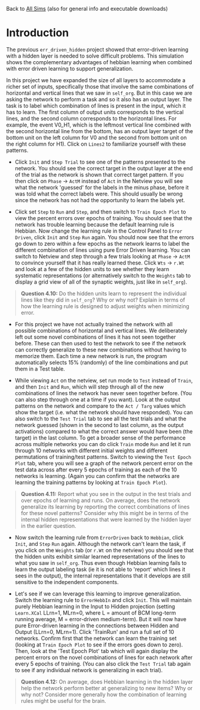 Back to [All Sims](https://github.com/CompCogNeuro/sims) (also for general info and executable downloads)

# Introduction

The previous  `err_driven_hidden` project showed that error-driven learning with a hidden layer is needed to solve difficult problems. This simulation shows the complementary advantages of hebbian learning when combined with error driven learning to support generalization. 
 
In this project we have expanded the size of all layers to accommodate a richer set of inputs, specifically those that involve the same combinations of horizontal and vertical lines that we saw in `self_org`. But in this case we are asking the network to perform a task and so it also has an output layer. The task is to label which combination of lines is present in the input, which it has to learn. The first column of output units corresponds to the vertical lines, and the second column corresponds to the horizontal lines. For example, the event V0_H1, which is the leftmost vertical line combined with the second horizontal line from the bottom, has an output layer target of the bottom unit on the left column for V0 and the second from bottom unit on the right column for H1). Click on `Lines2` to familiarize yourself with these patterns.  

* Click `Init` and `Step Trial` to see one of the patterns presented to the network. You should see the correct target in the output layer at the end of the trial as the network is shown that correct target pattern.  If you then click on `Phase` -> `ActM` instead of `Act` in the Netview you will see what the network 'guessed' for the labels in the minus phase, before it was told what the correct labels were. This should usually be wrong since the network has not had the opportunity to learn the labels yet.  

* Click set `Step` to `Run` and `Step`, and then switch to `Train Epoch Plot` to view the percent errors over epochs of training. You should see that the network has trouble learning because the default learning rule is Hebbian. Now change the learning rule in the Control Panel to `Error Driven`, click `Init` and `Step` `Run` again. You should now see that the errors go down to zero within a few epochs as the network learns to label the different combination of lines using pure Error Driven learning. You can switch to Netview and step through a few trials looking at `Phase` -> `ActM` to convince yourself that it has really learned these. Click `Wts` -> `r.Wt` and look at a few of the hidden units to see whether they learn systematic representations (or alternatively switch to  the `Weights` tab to display a grid view of all of the synaptic weights, just like in `self_org`).

> **Question 4.10:**  Do the hidden units learn to represent the individual lines like they did in `self_org`? Why or why not? Explain in terms of how the learning rule is designed to adjust weights when minimizing error.

<sim-question id="4.10">

* For this project we have not actually trained the network with all possible combinations of horizontal and vertical lines. We deliberately left out some novel combinations of lines it has not seen together before. These can then used to test the network to see if the network can correctly generalize to these new combinations without having to memorize them. Each time a new network is run, the program automatically selects 15% (randomly) of the line combinations and put them in a Test table. 

* While viewing `Act` on the netview, set run mode to `Test` instead of `Train`, and then `Init` and `Run`, which will step through all of the new combinations of lines the network has never seen together before. (You can also step through one at a time if you want).  Look at the output patterns on the network and compare to the `Act / Targ` values which show the target (i.e. what the network should have responded).  You can also switch to the `Test Trial` tab to see all the test trials and what the network guessed (shown in the second to last column, as the output activations) compared to what the correct answer would have been (the target) in the last column. To get a broader sense of the performance across multiple networks you can do click `Train` mode `Run` and let it run through 10 networks with different initial weights and different permutations of training/test patterns. Switch to viewing the `Test Epoch Plot` tab, where you will see a graph of the network percent error on the test data across after every 5 epochs of training as each of the 10 networks is learning. (Again you can confirm that the networks are learning the training patterns by looking at `Train Epoch Plot`).   

> **Question 4.11:**  Report what you see in the output in the test trials and over epochs of learning and runs. On average, does the network generalize its learning by reporting the correct combinations of lines for these novel patterns? Consider why this might be in terms of the internal hidden representations that were learned by the hidden layer in the earlier question. 

<sim-question id="4.11">

* Now switch the learning rule from `ErrorDriven` back to `Hebbian`, click `Init`, and `Step` `Run` again. Although the network can't learn the task, if you click on the `Weights` tab (or `r.Wt` on the netview) you should see that the hidden units exhibit similar learned representations of the lines to what you saw in `self_org`. Thus even though Hebbian learning fails to learn the output labeling task (ie it is not able to 'report' which lines it sees in the output), the internal representations that it develops are still sensitive to the independent components. 

* Let's see if we can leverage this learning to improve generalization. Switch the learning rule to `ErrorHebbIn` and click `Init`. This will maintain purely Hebbian learning in the Input to Hidden projection (setting `Learn.XCal` LLrn=1, MLrn=0, where L = amount of BCM long-term running average, M = error-driven medium-term). But it will now have pure Error-driven learning in the connections between Hidden and Output (LLrn=0, MLrn=1). Click 'TrainRun' and run a full set of 10 networks. Confirm first that the network can learn the training set (looking at `Train Epoch Plot` to see if the errors goes down to zero). Then, look at the 'Test Epoch Plot' tab which will again display the percent errors on the novel combinations of lines for each network after every 5 epochs of training. (You can also click the `Test Trial` tab again to see if any individual network is generalizing in each trial). 

> **Question 4.12:** On average, does Hebbian learning in the hidden layer help the network perform better at generalizing to new items? Why or why not?  Consider more generally how the combination of learning rules might be useful for the brain.

<sim-question id="4.12">
 
 
